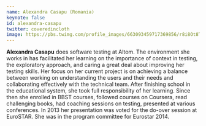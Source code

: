 ```yaml
---
name: Alexandra Casapu (Romania)
keynote: false
id: alexandra-casapu
twitter: coveredincloth
image: https://pbs.twimg.com/profile_images/663093459717369856/r8i8Ot8T.jpg
---
```

**Alexandra Casapu** does software testing at Altom. The environment she works in has facilitated her learning on the importance of context in testing, the exploratory approach, and caring a great deal about improving her testing skills. Her focus on her current project is on achieving a balance between working on understanding the users and their needs and collaborating effectively with the technical team. After finishing school in the educational system, she took full responsibility of her learning. Since then she enrolled in BBST courses, followed courses on Coursera, read challenging books, had coaching sessions on testing, presented at various conferences. In 2013 her presentation was voted for the do-over session at EuroSTAR. She was in the program committee for Eurostar 2014.

